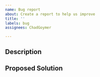 ```yaml
---
name: Bug report
about: Create a report to help us improve
title: ''
labels: bug
assignees: ChadGoymer

---
```


## Description

<!-- A clear and concise description of what the bug is -->
<!-- Please also add labels for the area the bug is related to and priority -->

## Proposed Solution

<!-- Should be filled out by the developer -->
<!-- A description of how to fix the bug -->
<!-- Please also add labels for the amount of effort required  -->
